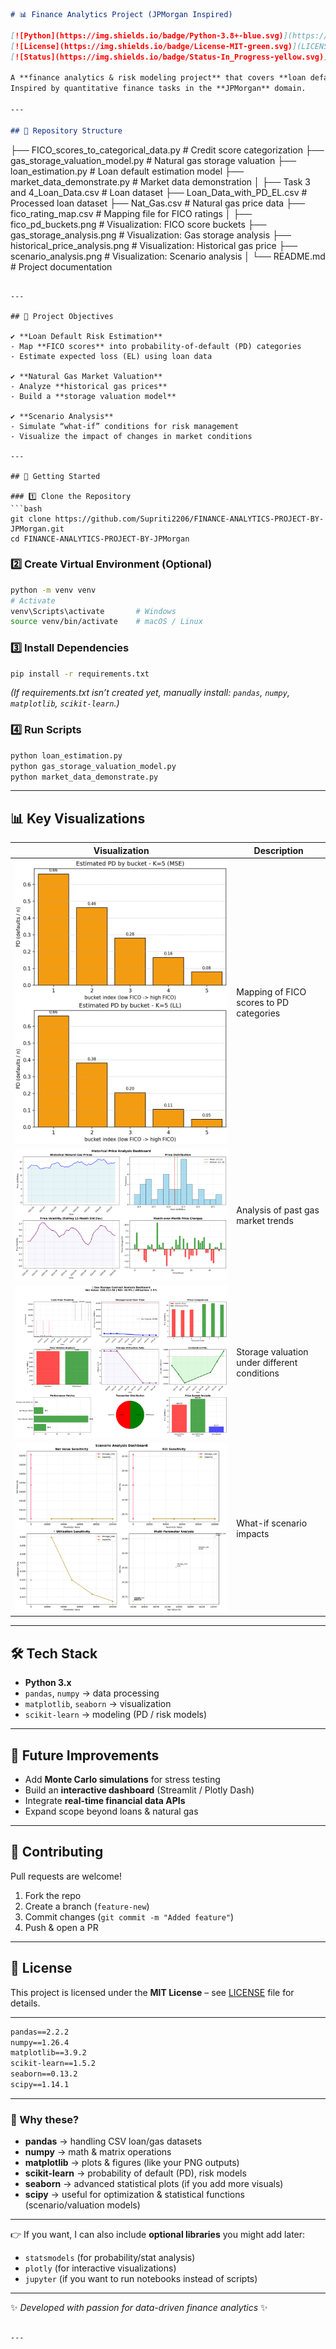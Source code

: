 
```md
# 📊 Finance Analytics Project (JPMorgan Inspired)

[![Python](https://img.shields.io/badge/Python-3.8+-blue.svg)](https://www.python.org/)  
[![License](https://img.shields.io/badge/License-MIT-green.svg)](LICENSE)  
[![Status](https://img.shields.io/badge/Status-In_Progress-yellow.svg)]()

A **finance analytics & risk modeling project** that covers **loan default prediction, FICO score categorization, natural gas storage valuation, and scenario analysis**.  
Inspired by quantitative finance tasks in the **JPMorgan** domain.

---

## 📂 Repository Structure

```

├── FICO_scores_to_categorical_data.py     # Credit score categorization
├── gas_storage_valuation_model.py         # Natural gas storage valuation
├── loan_estimation.py                     # Loan default estimation model
├── market_data_demonstrate.py             # Market data demonstration
│
├── Task 3 and 4_Loan_Data.csv             # Loan dataset
├── Loan_Data_with_PD_EL.csv               # Processed loan dataset
├── Nat_Gas.csv                            # Natural gas price data
├── fico_rating_map.csv                    # Mapping file for FICO ratings
│
├── fico_pd_buckets.png                    # Visualization: FICO score buckets
├── gas_storage_analysis.png               # Visualization: Gas storage analysis
├── historical_price_analysis.png          # Visualization: Historical gas price
├── scenario_analysis.png                  # Visualization: Scenario analysis
│
└── README.md                              # Project documentation

````

---

## 🎯 Project Objectives

✔ **Loan Default Risk Estimation**  
- Map **FICO scores** into probability-of-default (PD) categories  
- Estimate expected loss (EL) using loan data  

✔ **Natural Gas Market Valuation**  
- Analyze **historical gas prices**  
- Build a **storage valuation model**  

✔ **Scenario Analysis**  
- Simulate “what-if” conditions for risk management  
- Visualize the impact of changes in market conditions  

---

## 🚀 Getting Started

### 1️⃣ Clone the Repository
```bash
git clone https://github.com/Supriti2206/FINANCE-ANALYTICS-PROJECT-BY-JPMorgan.git
cd FINANCE-ANALYTICS-PROJECT-BY-JPMorgan
````

### 2️⃣ Create Virtual Environment (Optional)

```bash
python -m venv venv
# Activate
venv\Scripts\activate       # Windows
source venv/bin/activate    # macOS / Linux
```

### 3️⃣ Install Dependencies

```bash
pip install -r requirements.txt
```

*(If requirements.txt isn’t created yet, manually install: `pandas`, `numpy`, `matplotlib`, `scikit-learn`.)*

### 4️⃣ Run Scripts

```bash
python loan_estimation.py
python gas_storage_valuation_model.py
python market_data_demonstrate.py
```

---

## 📊 Key Visualizations

| Visualization                                           | Description                                  |
| ------------------------------------------------------- | -------------------------------------------- |
| ![FICO Buckets](fico_pd_buckets.png)                    | Mapping of FICO scores to PD categories      |
| ![Historical Gas Prices](historical_price_analysis.png) | Analysis of past gas market trends           |
| ![Gas Storage](gas_storage_analysis.png)                | Storage valuation under different conditions |
| ![Scenario Analysis](scenario_analysis.png)             | What-if scenario impacts                     |

---

## 🛠️ Tech Stack

* **Python 3.x**
* `pandas`, `numpy` → data processing
* `matplotlib`, `seaborn` → visualization
* `scikit-learn` → modeling (PD / risk models)

---

## 🧩 Future Improvements

* Add **Monte Carlo simulations** for stress testing
* Build an **interactive dashboard** (Streamlit / Plotly Dash)
* Integrate **real-time financial data APIs**
* Expand scope beyond loans & natural gas

---

## 🤝 Contributing

Pull requests are welcome!

1. Fork the repo
2. Create a branch (`feature-new`)
3. Commit changes (`git commit -m "Added feature"`)
4. Push & open a PR

---

## 📜 License

This project is licensed under the **MIT License** – see [LICENSE](LICENSE) file for details.

---

```txt
pandas==2.2.2
numpy==1.26.4
matplotlib==3.9.2
scikit-learn==1.5.2
seaborn==0.13.2
scipy==1.14.1
```

---

### 📌 Why these?

* **pandas** → handling CSV loan/gas datasets
* **numpy** → math & matrix operations
* **matplotlib** → plots & figures (like your PNG outputs)
* **scikit-learn** → probability of default (PD), risk models
* **seaborn** → advanced statistical plots (if you add more visuals)
* **scipy** → useful for optimization & statistical functions (scenario/valuation models)

---

👉 If you want, I can also include **optional libraries** you might add later:

* `statsmodels` (for probability/stat analysis)
* `plotly` (for interactive visualizations)
* `jupyter` (if you want to run notebooks instead of scripts)

---

✨ *Developed with passion for data-driven finance analytics* ✨

```

---


